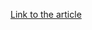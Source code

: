 [Link to the article](https://ti.qianxin.com/blog/articles/analysis-of-APT-C-23-CIA-funding-for-Hamas-information-as-bait/)
